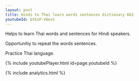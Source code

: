 ```yaml
---
layout: post
title: Hindi to Thai learn words sentences dictionary 662 
youtubeId: btbsP-V6ezs
---
```

 
 
Helps to learn Thai words and sentences for Hindi speakers.

Opportunitiy to repeat the words sentences. 

Practice Thai language. 
 
{% include youtubePlayer.html id=page.youtubeId %}
 
 
{% include analytics.html %}